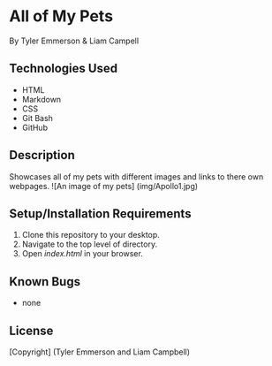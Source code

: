 # All of My Pets
By Tyler Emmerson & Liam Campell


## Technologies Used

* HTML
* Markdown
* CSS
* Git Bash
* GitHub

## Description

Showcases all of my pets with different images and links to there own webpages.
![An image of my pets] (img/Apollo1.jpg)
## Setup/Installation Requirements

1. Clone this repository to your desktop.
2. Navigate to the top level of directory.
3. Open *index.html* in your browser.

## Known Bugs

* none

## License

[Copyright] (Tyler Emmerson and Liam Campbell)